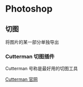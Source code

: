 # Photoshop

## 切图

将图片的某一部分单独导出

### Cutterman 切图插件

Cutterman 号称是最好用的切图工具

[Cutterman 官网](http://www.cutterman.cn/zh/cutterman)

